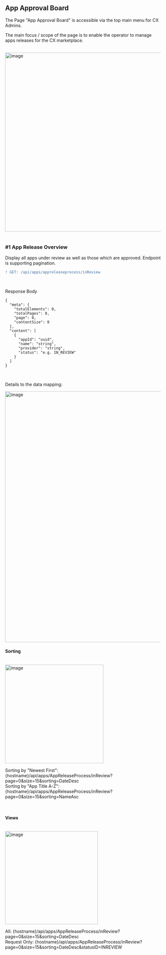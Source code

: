 ## App Approval Board

The Page "App Approval Board" is accessible via the top main menu for CX Admins.

The main focus / scope of the page is to enable the operator to manage apps releases for the CX marketplace.

<br>
<img width="577" alt="image" src="https://user-images.githubusercontent.com/94133633/213944231-3b631b2b-3885-4520-be47-f953b2914461.png">
<br>
<br>

### #1 App Release Overview
Display all apps under review as well as those which are approved.
Endpoint is supporting pagination.
<br>

```diff
! GET: /api/apps/appreleaseprocess/inReview
```

<br>

Response Body

    {
      "meta": {
        "totalElements": 0,
        "totalPages": 0,
        "page": 0,
        "contentSize": 0
      },
      "content": [
        {
          "appId": "uuid",
          "name": "string",
          "provider": "string",
          "status": "e.g. IN_REVIEW"
        }
      ]
    }

<br>

Details to the data mapping:

<img width="809" alt="image" src="https://user-images.githubusercontent.com/94133633/213944314-2efd4f81-cd7b-4dd9-9e29-877078a2161c.png">

<br>

#### Sorting
<br>
<img width="318" alt="image" src="https://user-images.githubusercontent.com/94133633/213944346-28d2a92d-9341-4761-a815-39a99d07b514.png">
<br>

Sorting by "Newest First": {hostname}/api/apps/AppReleaseProcess/inReview?page=0&size=15&sorting=DateDesc  
Sorting by "App Title A-Z": {hostname}/api/apps/AppReleaseProcess/inReview?page=0&size=15&sorting=NameAsc

<br>

#### Views
<br>
<img width="300" alt="image" src="https://user-images.githubusercontent.com/94133633/213944368-33a036e9-5fc0-4389-af34-9c4b56f089b3.png">
<br>

All: {hostname}/api/apps/AppReleaseProcess/inReview?page=0&size=15&sorting=DateDesc  
Request Only:  {hostname}/api/apps/AppReleaseProcess/inReview?page=0&size=15&sorting=DateDesc&statusID=INREVIEW

<br>
<br>
